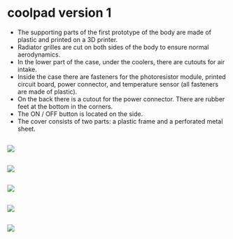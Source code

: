 # coolpad version 1

- The supporting parts of the first prototype of the body are made of plastic and printed on a 3D printer.
- Radiator grilles are cut on both sides of the body to ensure normal aerodynamics.
- In the lower part of the case, under the coolers, there are cutouts for air intake.
- Inside the case there are fasteners for the photoresistor module, printed circuit board, power connector, and temperature sensor (all fasteners are made of plastic).
- On the back there is a cutout for the power connector. There are rubber feet at the bottom in the corners.
- The ON / OFF button is located on the side.
- The cover consists of two parts: a plastic frame and a perforated metal sheet.

![](https://sun9-37.userapi.com/impg/sWbxnhXkb2FajMudLmyrTBHNdDSYIMQqBJaylA/jthOzUNZY7M.jpg?size=1250x877&quality=96&proxy=1&sign=4165d28027025bef9de5b8a24668983a)
---------------------------------------------------------------------------------------
![](https://sun9-8.userapi.com/impg/KmnRCJ1O06762iZrzIa6UoP6Ucz76mVOEVP5Og/Lo0fTAR9Nu4.jpg?size=1224x870&quality=96&proxy=1&sign=a78d3a4ddb9ad367b4d16f92481350d6)
---------------------------------------------------------------------------------------
![](https://sun9-37.userapi.com/impg/bw619dMgAdcbKfUXeLxXbCLVU4d7QZ1NJiM52g/bXkTiG2BD4U.jpg?size=1235x872&quality=96&proxy=1&sign=39432fb55b5f38cbed01c09766ea6537)
---------------------------------------------------------------------------------------
![](https://sun9-69.userapi.com/impg/dtHDr3s82YW6j1-jDeMUutq1oVV8k4UKmls7cA/agvz5kVaPQ0.jpg?size=1490x669&quality=96&proxy=1&sign=ca24c86d9af5205ad5b4fe52295ea442)
---------------------------------------------------------------------------------------
![](https://sun9-60.userapi.com/impg/8UrkU8IGUSCFQ2fvIk3A5G9R4Q9qo8SBL5NNww/F90UxEZthkE.jpg?size=1472x788&quality=96&proxy=1&sign=21314d6e86eb91bfb47ec50b94e44aac)
---------------------------------------------------------------------------------------
